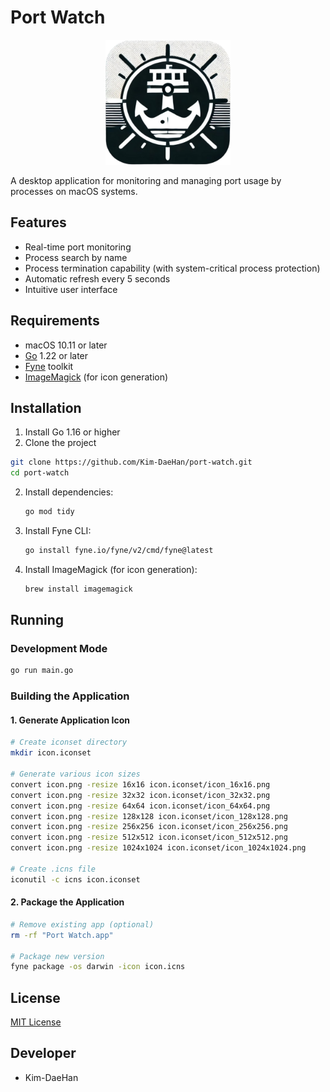 # Port Watch

<p align="center">
  <img src="icon.png" alt="Port Watch Logo" width="200" height="200">
</p>

A desktop application for monitoring and managing port usage by processes on macOS systems.

## Features

- Real-time port monitoring
- Process search by name
- Process termination capability (with system-critical process protection)
- Automatic refresh every 5 seconds
- Intuitive user interface

## Requirements

- macOS 10.11 or later
- [Go](https://golang.org/dl/) 1.22 or later
- [Fyne](https://developer.fyne.io/) toolkit
- [ImageMagick](https://imagemagick.org/) (for icon generation)

## Installation

1. Install Go 1.16 or higher
2. Clone the project

```bash
git clone https://github.com/Kim-DaeHan/port-watch.git
cd port-watch
```

2. Install dependencies:

   ```bash
   go mod tidy
   ```

3. Install Fyne CLI:

   ```bash
   go install fyne.io/fyne/v2/cmd/fyne@latest
   ```

4. Install ImageMagick (for icon generation):
   ```bash
   brew install imagemagick
   ```

## Running

### Development Mode

```bash
go run main.go
```

### Building the Application

#### 1. Generate Application Icon

```bash
# Create iconset directory
mkdir icon.iconset

# Generate various icon sizes
convert icon.png -resize 16x16 icon.iconset/icon_16x16.png
convert icon.png -resize 32x32 icon.iconset/icon_32x32.png
convert icon.png -resize 64x64 icon.iconset/icon_64x64.png
convert icon.png -resize 128x128 icon.iconset/icon_128x128.png
convert icon.png -resize 256x256 icon.iconset/icon_256x256.png
convert icon.png -resize 512x512 icon.iconset/icon_512x512.png
convert icon.png -resize 1024x1024 icon.iconset/icon_1024x1024.png

# Create .icns file
iconutil -c icns icon.iconset
```

#### 2. Package the Application

```bash
# Remove existing app (optional)
rm -rf "Port Watch.app"

# Package new version
fyne package -os darwin -icon icon.icns
```

## License

[MIT License](LICENSE)

## Developer

- Kim-DaeHan
